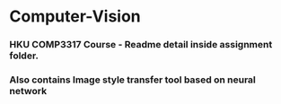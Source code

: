 # Computer-Vision
### HKU COMP3317 Course - Readme detail inside assignment folder.
### Also contains Image style transfer tool based on neural network
